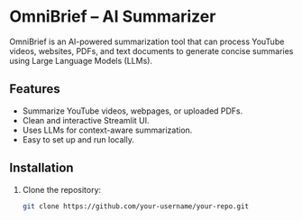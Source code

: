 # OmniBrief – AI Summarizer

OmniBrief is an AI-powered summarization tool that can process YouTube videos, websites, PDFs, and text documents to generate concise summaries using Large Language Models (LLMs).

## Features
- Summarize YouTube videos, webpages, or uploaded PDFs.
- Clean and interactive Streamlit UI.
- Uses LLMs for context-aware summarization.
- Easy to set up and run locally.

## Installation
1. Clone the repository:
   ```bash
   git clone https://github.com/your-username/your-repo.git


